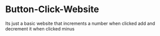 # Button-Click-Website
Its just a basic website that increments a number when clicked add and decrement it when clicked minus
